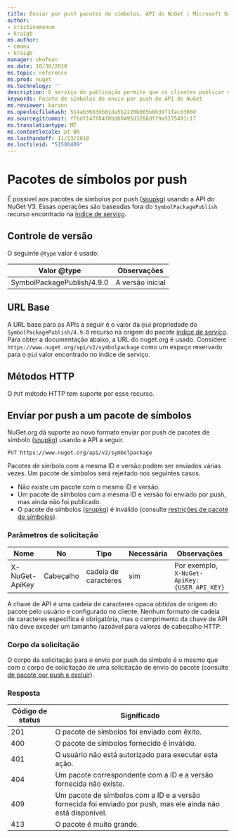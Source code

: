```yaml
---
title: Enviar por push pacotes de símbolos, API do NuGet | Microsoft Docs
author:
- cristinamanum
- kraigb
ms.author:
- cmanu
- kraigb
manager: skofman
ms.date: 10/30/2018
ms.topic: reference
ms.prod: nuget
ms.technology: ''
description: O serviço de publicação permite que os clientes publicar novos pacotes de símbolo.
keywords: Pacote de símbolos de envio por push de API do NuGet
ms.reviewer: karann
ms.openlocfilehash: 514ab3683db81da5b2220b005b8b39f1fec8300d
ms.sourcegitcommit: ffbdf147f84f8bd60495d3288dff9a5275491c17
ms.translationtype: MT
ms.contentlocale: pt-BR
ms.lasthandoff: 11/13/2018
ms.locfileid: "51580409"
---
```

# <a name="push-symbol-packages"></a>Pacotes de símbolos por push

É possível aos pacotes de símbolos por push ([snupkg](../create-packages/Symbol-Packages-snupkg.md)) usando a API do NuGet V3.
Essas operações são baseadas fora do `SymbolPackagePublish` recurso encontrado na [índice de serviço](service-index.md).

## <a name="versioning"></a>Controle de versão

O seguinte `@type` valor é usado:

Valor @type                 | Observações
--------------------        | -----
SymbolPackagePublish/4.9.0  | A versão inicial

## <a name="base-url"></a>URL Base

A URL base para as APIs a seguir é o valor da `@id` propriedade do `SymbolPackagePublish/4.9.0` recurso na origem do pacote [índice de serviço](service-index.md). Para obter a documentação abaixo, a URL do nuget.org é usado. Considere `https://www.nuget.org/api/v2/symbolpackage` como um espaço reservado para o `@id` valor encontrado no índice de serviço.

## <a name="http-methods"></a>Métodos HTTP

O `PUT` método HTTP tem suporte por esse recurso. 

## <a name="push-a-symbol-package"></a>Enviar por push a um pacote de símbolos

NuGet.org dá suporte ao novo formato enviar por push de pacotes de símbolo ([snupkg](../create-packages/Symbol-Packages-snupkg.md)) usando a API a seguir. 

    PUT https://www.nuget.org/api/v2/symbolpackage

Pacotes de símbolo com a mesma ID e versão podem ser enviados várias vezes. Um pacote de símbolos será rejeitado nos seguintes casos.
- Não existe um pacote com o mesmo ID e versão.
- Um pacote de símbolos com a mesma ID e versão foi enviado por push, mas ainda não foi publicado.
- O pacote de símbolos ([snupkg](../create-packages/Symbol-Packages-snupkg.md)) é inválido (consulte [restrições de pacote de símbolos](../create-packages/Symbol-Packages-snupkg.md)).

### <a name="request-parameters"></a>Parâmetros de solicitação

Nome           | No     | Tipo   | Necessária | Observações
-------------- | ------ | ------ | -------- | -----
X-NuGet-ApiKey | Cabeçalho | cadeia de caracteres | sim      | Por exemplo, `X-NuGet-ApiKey: {USER_API_KEY}`

A chave de API é uma cadeia de caracteres opaca obtidos de origem do pacote pelo usuário e configurado no cliente. Nenhum formato de cadeia de caracteres específica é obrigatória, mas o comprimento da chave de API não deve exceder um tamanho razoável para valores de cabeçalho HTTP.

### <a name="request-body"></a>Corpo da solicitação

O corpo da solicitação para o envio por push do símbolo é o mesmo que com o corpo de solicitação de uma solicitação de envio do pacote (consulte [de pacote por push e excluir](package-publish-resource.md)). 

### <a name="response"></a>Resposta

Código de status | Significado
----------- | -------
201         | O pacote de símbolos foi enviado com êxito.
400         | O pacote de símbolos fornecido é inválido.
401         | O usuário não está autorizado para executar esta ação.
404         | Um pacote correspondente com a ID e a versão fornecida não existe.
409         | Um pacote de símbolos com a ID e a versão fornecida foi enviado por push, mas ele ainda não está disponível.
413         | O pacote é muito grande.

